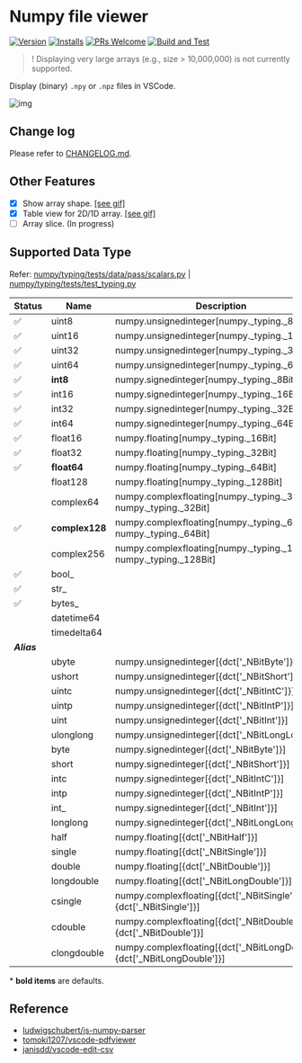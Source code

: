 # Numpy file viewer

[![Version](https://img.shields.io/visual-studio-marketplace/v/Percy.vscode-numpy-viewer?style=flat-square)](https://marketplace.visualstudio.com/items?itemName=Percy.vscode-numpy-viewer)
[![Installs](https://img.shields.io/visual-studio-marketplace/i/Percy.vscode-numpy-viewer?style=flat-square)](https://marketplace.visualstudio.com/items?itemName=Percy.vscode-numpy-viewer)
[![PRs Welcome](https://img.shields.io/badge/PRs-welcome-brightgreen.svg?style=flat-square)](http://makeapullrequest.com)
[![Build and Test](https://github.com/haochengxia/vscode-numpy-viewer/workflows/Build%20&%20Test/badge.svg)](https://github.com/haochengxia/vscode-numpy-viewer/actions/workflows/build-and-test.yml)

<!-- [![Downloads](https://img.shields.io/visual-studio-marketplace/d/Percy.vscode-numpy-viewer?style=flat-square)](https://marketplace.visualstudio.com/items?itemName=Percy.vscode-numpy-viewer) -->
<!-- [![Rating](https://img.shields.io/visual-studio-marketplace/r/Percy.vscode-numpy-viewer?style=flat-square&token=)](https://marketplace.visualstudio.com/items?itemName=Percy.vscode-numpy-viewer) -->

> ! Displaying very large arrays (e.g., size > 10,000,000) is not currently supported.

Display (binary) `.npy` or `.npz` files in VSCode.

![img](https://github.com/haochengxia/vscode-numpy-viewer/blob/screenshot/screenshot.gif?raw=true)

## Change log

Please refer to [CHANGELOG.md](./CHANGELOG.md).

## Other Features

- [x] Show array shape. [[see gif]](https://github.com/haochengxia/vscode-numpy-viewer/blob/screenshot/feature_shape.gif?raw=true)
- [x] Table view for 2D/1D array. [[see gif]](https://github.com/haochengxia/vscode-numpy-viewer/blob/screenshot/feature_tableview.gif?raw=true)
- [ ] Array slice. (In progress)

## Supported Data Type

Refer: [numpy/typing/tests/data/pass/scalars.py](https://github.com/numpy/numpy/blob/main/numpy/typing/tests/data/pass/scalars.py) | [numpy/typing/tests/test_typing.py](https://github.com/numpy/numpy/blob/main/numpy/typing/tests/test_typing.py#L230)

| Status | Name | Description | Abbrev |
| ------ | ---- | ----------- | ------ |
| ✅ | uint8 | numpy.unsignedinteger[numpy._typing._8Bit] | u1 |
| ✅ | uint16 | numpy.unsignedinteger[numpy._typing._16Bit] | u2 |
| ✅ | uint32 | numpy.unsignedinteger[numpy._typing._32Bit] | u4 |
| ✅ | uint64 | numpy.unsignedinteger[numpy._typing._64Bit] | u8 |
| ✅ | **int8** | numpy.signedinteger[numpy._typing._8Bit] | i1 |
| ✅ | int16 | numpy.signedinteger[numpy._typing._16Bit] | i2 |
| ✅ | int32 | numpy.signedinteger[numpy._typing._32Bit] | i4 |
| ✅ | int64 | numpy.signedinteger[numpy._typing._64Bit] | i8 |
| ✅ | float16 | numpy.floating[numpy._typing._16Bit] | f2 |
| ✅ | float32 | numpy.floating[numpy._typing._32Bit] | f4 |
| ✅ | **float64** | numpy.floating[numpy._typing._64Bit] | f8 |
| | float128 | numpy.floating[numpy._typing._128Bit] | f16 |
| | complex64 | numpy.complexfloating[numpy._typing._32Bit, numpy._typing._32Bit] | c8 |
|✅ | **complex128** | numpy.complexfloating[numpy._typing._64Bit, numpy._typing._64Bit] | c16 |
| | complex256 | numpy.complexfloating[numpy._typing._128Bit, numpy._typing._128Bit] | c32 |
| ✅ | bool_ | | b1 |
| ✅ | str_ | | U |
| ✅ | bytes_ | | S |
| | datetime64 | | M |
| | timedelta64 | | m |
| ***Alias*** | | | |
| | ubyte | numpy.unsignedinteger[{dct['_NBitByte']}] | |
| | ushort | numpy.unsignedinteger[{dct['_NBitShort']}] | |
| | uintc | numpy.unsignedinteger[{dct['_NBitIntC']}] | |
| | uintp | numpy.unsignedinteger[{dct['_NBitIntP']}] | |
| | uint | numpy.unsignedinteger[{dct['_NBitInt']}] | |
| | ulonglong | numpy.unsignedinteger[{dct['_NBitLongLong']}] | |
| | byte | numpy.signedinteger[{dct['_NBitByte']}] | |
| | short | numpy.signedinteger[{dct['_NBitShort']}] | |
| | intc | numpy.signedinteger[{dct['_NBitIntC']}] | |
| | intp | numpy.signedinteger[{dct['_NBitIntP']}] | |
| | int_ | numpy.signedinteger[{dct['_NBitInt']}] | |
| | longlong | numpy.signedinteger[{dct['_NBitLongLong']}] | |
| | half | numpy.floating[{dct['_NBitHalf']}] | |
| | single | numpy.floating[{dct['_NBitSingle']}] | |
| | double | numpy.floating[{dct['_NBitDouble']}] | |
| | longdouble | numpy.floating[{dct['_NBitLongDouble']}] | |
| | csingle | numpy.complexfloating[{dct['_NBitSingle']}, {dct['_NBitSingle']}] | |
| | cdouble | numpy.complexfloating[{dct['_NBitDouble']}, {dct['_NBitDouble']}] | |
| | clongdouble | numpy.complexfloating[{dct['_NBitLongDouble']}, {dct['_NBitLongDouble']}] | |

\* **bold items** are defaults.

## Reference

- [ludwigschubert/js-numpy-parser](https://github.com/ludwigschubert/js-numpy-parser)
- [tomoki1207/vscode-pdfviewer](https://github.com/tomoki1207/vscode-pdfviewer)
- [janisdd/vscode-edit-csv](https://github.com/janisdd/vscode-edit-csv)
